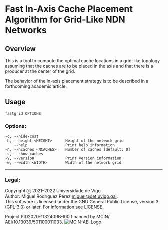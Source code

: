 Fast In-Axis Cache Placement Algorithm for Grid-Like NDN Networks 
===

Overview
---

This is a tool to compute the optimal cache locations in a grid-like topology assuming 
that the caches are to be placed in the axis and that there is a producer at the center
of the grid.

The behavior of the in-axis placement strategy is to be described in a forthcoming academic article.

Usage
---

    fastgrid OPTIONS

### Options:


    -c, --hide-cost            
    -h, --height <HEIGHT>      Height of the network grid
        --help                 Print help information
    -n, --ncaches <NCACHES>    Number of caches [default: 0]
    -s, --show-caches          
    -V, --version              Print version information
    -w, --width <WIDTH>        Width of the network grid


---
### Legal:
Copyright ⓒ 2021–2022 Universidade de Vigo<br>
Author: Miguel Rodríguez Pérez <miguel@det.uvigo.gal>.<br>
This software is licensed under the GNU General Public License, version 3 (GPL-3.0) or later. For information see LICENSE.


Project PID2020-113240RB-I00 financed by MCIN/ AEI/10.13039/501100011033.
![MCIN-AEI Logo](https://icarus.det.uvigo.es/assets/img/logo-mcin-aei.png)
